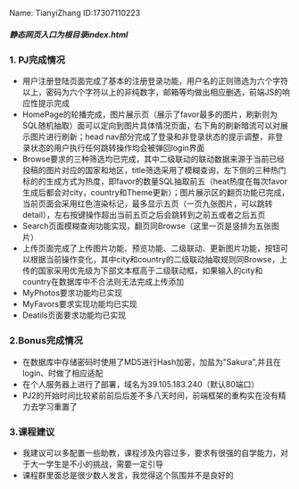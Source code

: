 Name: TianyiZhang ID:17307110223

##### 静态网页入口为根目录index.html
### 1. PJ完成情况

* 用户注册登陆页面完成了基本的注册登录功能，用户名的正则筛选为六个字符以上，密码为六个字符以上的非纯数字，邮箱等均做出相应删选，前端JS的响应性提示完成
* HomePage的轮播完成，图片展示页（展示了favor最多的图片，刷新则为SQL随机抽取）面可以定向到图片具体情况页面，右下角的刷新暗流可以对展示图片进行刷新；head nav部分完成了登录和非登录状态的提示调整，非登录状态的用户执行任何跳转操作均会被弹回login界面
* Browse要求的三种筛选均已完成，其中二级联动的联动数据来源于当前已经投稿的图片对应的国家和地区，title筛选采用了模糊查询，左下侧的三种热门标的的生成方式为热度，即favor的数量SQL抽取前五（heat热度在每次favor生成后都会对city，country和Theme更新）；图片展示区的翻页功能已完成，当前页面会采用红色渲染标记，最多显示五页（一页九张图片，可以跳转detail），左右按键操作超出当前五页之后会跳转到之前五或者之后五页
* Search页面模糊查询功能实现，翻页同Browse（这里一页是竖排为五张图片）
* 上传页面完成了上传图片功能、预览功能、二级联动、更新图片功能，按钮可以根据当前操作变化，其中city和country的二级联动抽取规则同Browse，上传的国家采用优先级为下部文本框高于二级联动框，如果输入的city和country在数据库中不合法则无法完成上传添加
* MyPhotos要求功能均已实现
* MyFavors要求实现功能均已实现
* Deatils页面要求功能均已实现



### 2.Bonus完成情况

* 在数据库中存储密码时使用了MD5进行Hash加密，加盐为"Sakura",并且在login、时做了相应适配
* 在个人服务器上进行了部署，域名为39.105.183.240（默认80端口）
* PJ2的开始时间比较紧前前后后差不多八天时间，前端框架的重构实在没有精力去学习重置了



### 3.课程建议

* 我建议可以多配置一些助教，课程涉及内容过多，要求有很强的自学能力，对于大一学生是不小的挑战，需要一定引导
* 课程群里面总是很少数人发言，我觉得这个氛围并不是良好的

